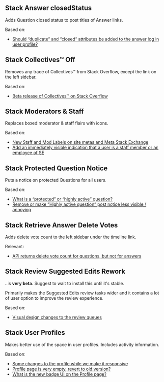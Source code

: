 ## Stack Answer closedStatus

Adds Question closed status to post titles of Answer links.

Based on:
- [Should “duplicate” and “closed” attributes be added to the answer log in user profile?](https://meta.stackoverflow.com/questions/401986/should-duplicate-and-closed-attributes-be-added-to-the-answer-log-in-user-pr)


## Stack Collectives™ Off

Removes any trace of Collectives™ from Stack Overflow, except the link on the left sidebar.

Based on:
- [Beta release of Collectives™ on Stack Overflow](https://meta.stackoverflow.com/questions/408585/beta-release-of-collectives-on-stack-overflow)


## Stack Moderators & Staff

Replaces boxed moderator & staff flairs with icons.

Based on:
- [New Staff and Mod Labels on site metas and Meta Stack Exchange](https://meta.stackexchange.com/questions/367899/new-staff-and-mod-labels-on-site-metas-and-meta-stack-exchange)
- [Add an immediately visible indication that a user is a staff member or an employee of SE](https://meta.stackexchange.com/questions/344019/add-an-immediately-visible-indication-that-a-user-is-a-staff-member-or-an-employ)


## Stack Protected Question Notice

Puts a notice on protected Questions for all users.

Based on:
- [What is a “protected” or “highly active” question?](https://meta.stackexchange.com/questions/52764/what-is-a-protected-or-highly-active-question)
- [Remove or make “Highly active question” post notice less visible / annoying](https://meta.stackexchange.com/questions/337708/remove-or-make-highly-active-question-post-notice-less-visible-annoying)


## Stack Retrieve Answer Delete Votes

Adds delete vote count to the left sidebar under the timeline link.

Relevant:
- [API returns delete vote count for questions, but not for answers](https://stackapps.com/questions/6206/api-returns-delete-vote-count-for-questions-but-not-for-answers)


## Stack Review Suggested Edits Rework

..is **very beta**. Suggest to wait to install this until it's stable.

Primarily makes the Suggested Edits review tasks wider and it contains a lot of user option to improve the review experience.

Based on:

- [Visual design changes to the review queues](https://meta.stackexchange.com/questions/360198/visual-design-changes-to-the-review-queues)


## Stack User Profiles

Makes better use of the space in user profiles. Includes activity information.

Based on:

- [Some changes to the profile while we make it responsive](https://meta.stackexchange.com/questions/368285/some-changes-to-the-profile-while-we-make-it-responsive)
- [Profile page is very empty, revert to old version?](https://meta.stackoverflow.com/questions/410612/profile-page-is-very-empty-revert-to-old-version)
- [What is the new badge UI on the Profile page?](https://meta.stackoverflow.com/questions/408611/what-is-the-new-badge-ui-on-the-profile-page)